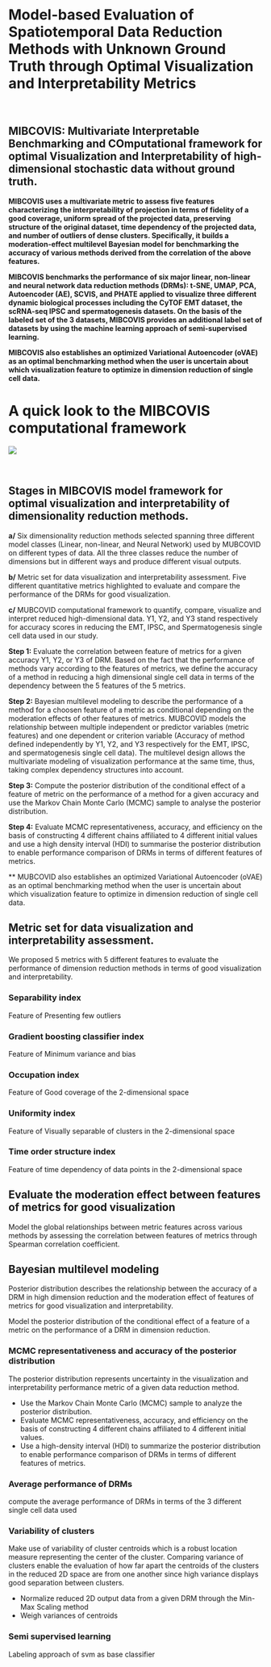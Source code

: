 
# Model-based Evaluation of Spatiotemporal Data Reduction Methods with Unknown Ground Truth through Optimal Visualization and Interpretability Metrics 

$~~$

## MIBCOVIS: Multivariate Interpretable Benchmarking and COmputational framework for optimal Visualization and Interpretability of high-dimensional stochastic data without ground truth. 

**MIBCOVIS uses a multivariate metric to assess five features characterizing the interpretability of projection in terms of fidelity of a good coverage, uniform spread of the projected data, preserving structure of the original dataset, time dependency of the projected data, and number of outliers of dense clusters. Specifically, it builds a moderation-effect multilevel Bayesian model for benchmarking the accuracy of various methods derived from the correlation of the above features.**

**MIBCOVIS benchmarks the performance of six major linear, non-linear and neural network data reduction methods (DRMs): t-SNE, UMAP, PCA, Autoencoder (AE), SCVIS, and PHATE applied to visualize three different dynamic biological processes including the CyTOF EMT dataset, the scRNA-seq IPSC and spermatogenesis datasets. On the basis of the labeled set of the 3 datasets, MIBCOVIS provides an additional label set of datasets by using the machine learning approach of semi-supervised learning.** 

**MIBCOVIS also establishes an optimized Variational Autoencoder (oVAE) as an optimal benchmarking method when the user is uncertain about which visualization feature to optimize in dimension reduction of single cell data.**

# A quick look to the MIBCOVIS computational framework

![](figure/Fig_1.png)

$~~$

## Stages in MIBCOVIS model framework for optimal visualization and interpretability of dimensionality reduction methods.

**a/** Six dimensionality reduction methods selected  spanning three different model classes (Linear, non-linear, and Neural Network) used by MUBCOVID on different types of data. All the three classes reduce the number of dimensions but in different ways and produce different visual outputs. 

**b/** Metric set for data visualization and interpretability assessment. Five different quantitative metrics highlighted to evaluate and compare the performance of the DRMs for good visualization. 

**c/** MUBCOVID computational framework to quantify, compare, visualize and interpret reduced high-dimensional data. Y1, Y2, and Y3 stand respectively for accuracy scores in reducing the EMT, IPSC, and Spermatogenesis single cell data used in our study. 

**Step 1:** Evaluate the correlation between feature of metrics for a given accuracy Y1, Y2, or Y3 of DRM. Based on the fact that the performance of methods vary according to the features of metrics, we define the accuracy of a method in reducing a high dimensional single cell data in terms of the dependency between the 5 features of the 5 metrics.

**Step 2:** Bayesian multilevel modeling to describe the performance of a method for a choosen feature of a metric as conditional depending on the moderation effects of other features of metrics. MUBCOVID models the relationship between multiple independent or predictor variables (metric features) and one dependent or criterion variable (Accuracy of method defined independently by Y1, Y2, and Y3 respectively for the EMT, IPSC, and spermatogenesis single cell data). The multilevel design allows the multivariate  modeling of visualization performance at the same time, thus, taking complex dependency structures into account. 

**Step 3:** Compute the posterior distribution of the conditional effect of a feature of metric on the performance of a method for a given accuracy and use the Markov Chain Monte Carlo (MCMC) sample to analyse the posterior distribution.

**Step 4:** Evaluate MCMC representativeness, accuracy, and efficiency on the basis of constructing 4 different chains affiliated to 4 different initial values and use a high density interval (HDI) to summarise the posterior distribution to enable performance comparison of DRMs in terms of different features of metrics.


** MUBCOVID also establishes an optimized Variational Autoencoder (oVAE) as an optimal benchmarking method when the user is uncertain about which visualization feature to optimize in dimension reduction of single cell data.

## Metric set for data visualization and interpretability assessment.
We proposed 5 metrics with 5 different features to evaluate the performance of dimension reduction methods in terms of good visualization and interpretability. 

### Separability index
Feature of Presenting few outliers

### Gradient boosting classifier index
Feature of Minimum variance and bias

### Occupation index
Feature of Good coverage of the 2-dimensional space

### Uniformity index
Feature of Visually separable of clusters in the 2-dimensional space

### Time order structure index
Feature of time dependency of data points in the 2-dimensional space

## Evaluate the moderation effect between features of metrics for good visualization
Model the global relationships between metric features across various methods by assessing the correlation between features of metrics through Spearman correlation coefficient.

## Bayesian multilevel modeling 
Posterior distribution describes the relationship between the accuracy of a DRM in high dimension reduction and the moderation effect of features of metrics for good visualization and interpretability. 

Model the posterior distribution of the conditional effect of a feature of a metric on the performance of a DRM in dimension reduction. 

### MCMC representativeness and accuracy of the posterior distribution
The posterior distribution represents uncertainty in the visualization and interpretability performance metric of a given data reduction method. 

-	Use the Markov Chain Monte Carlo (MCMC) sample to analyze the posterior distribution. 
-	Evaluate MCMC representativeness, accuracy, and efficiency on the basis of constructing 4 different chains affiliated to 4 different initial values.
-	Use a high-density interval (HDI) to summarize the posterior distribution to enable performance comparison of DRMs in terms of different features of metrics.

### Average performance of DRMs
compute the average performance of DRMs in terms of the 3 different single cell data used

### Variability of clusters
Make use of variability of cluster centroids which is a robust location measure representing the center of the cluster. Comparing variance of clusters enable the evaluation of how far apart the centroids of the clusters in the reduced 2D space are from one another since high variance displays good separation between clusters.

-	Normalize reduced 2D output data from a given DRM through the Min-Max Scaling method 
-	Weigh variances of centroids

### Semi supervised learning
Labeling approach of svm as base classifier
